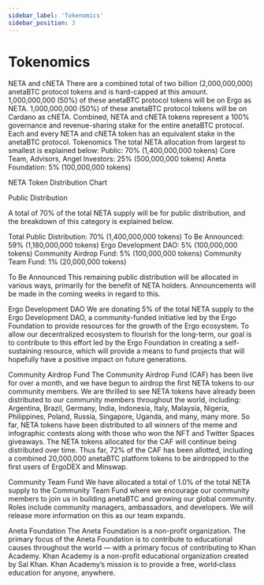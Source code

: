```yaml
---
sidebar_label: 'Tokenomics'
sidebar_position: 3
---
```


# Tokenomics

NETA and cNETA
There are a combined total of two billion (2,000,000,000) anetaBTC protocol tokens and is hard-capped at this amount.
1,000,000,000 (50%) of these anetaBTC protocol tokens will be on Ergo as NETA.
1,000,000,000 (50%) of these anetaBTC protocol tokens will be on Cardano as cNETA.
Combined, NETA and cNETA tokens represent a 100% governance and revenue-sharing stake for the entire anetaBTC protocol.
Each and every NETA and cNETA token has an equivalent stake in the anetaBTC protocol.
Tokenomics
The total NETA allocation from largest to smallest is explained below:
Public: 70% (1,400,000,000 tokens)
Core Team, Advisors, Angel Investors: 25% (500,000,000 tokens)
Aneta Foundation: 5% (100,000,000 tokens)
 
NETA Token Distribution Chart

Public Distribution

A total of 70% of the total NETA supply will be for public distribution, and the breakdown of this category is explained below.

Total Public Distribution: 70% (1,400,000,000 tokens)
To Be Announced: 59% (1,180,000,000 tokens)
Ergo Development DAO: 5% (100,000,000 tokens)
Community Airdrop Fund: 5% (100,000,000 tokens)
Community Team Fund: 1% (20,000,000 tokens)

To Be Announced
This remaining public distribution will be allocated in various ways, primarily for the benefit of NETA holders. Announcements will be made in the coming weeks in regard to this.

Ergo Development DAO
We are donating 5% of the total NETA supply to the Ergo Development DAO, a community-funded initiative led by the Ergo Foundation to provide resources for the growth of the Ergo ecosystem.
To allow our decentralized ecosystem to flourish for the long-term, our goal is to contribute to this effort led by the Ergo Foundation in creating a self-sustaining resource, which will provide a means to fund projects that will hopefully have a positive impact on future generations.

Community Airdrop Fund
The Community Airdrop Fund (CAF) has been live for over a month, and we have begun to airdrop the first NETA tokens to our community members.
We are thrilled to see NETA tokens have already been distributed to our community members throughout the world, including: Argentina, Brazil, Germany, India, Indonesia, Italy, Malaysia, Nigeria, Philippines, Poland, Russia, Singapore, Uganda, and many, many more.
So far, NETA tokens have been distributed to all winners of the meme and infographic contests along with those who won the NFT and Twitter Spaces giveaways.
The NETA tokens allocated for the CAF will continue being distributed over time. Thus far, 72% of the CAF has been allotted, including a combined 20,000,000 anetaBTC platform tokens to be airdropped to the first users of ErgoDEX and Minswap.

Community Team Fund
We have allocated a total of 1.0% of the total NETA supply to the Community Team Fund where we encourage our community members to join us in building anetaBTC and growing our global community.
Roles include community managers, ambassadors, and developers.
We will release more information on this as our team expands.

Aneta Foundation
The Aneta Foundation is a non-profit organization. The primary focus of the Aneta Foundation is to contribute to educational causes throughout the world — with a primary focus of contributing to Khan Academy.
Khan Academy is a non-profit educational organization created by Sal Khan. Khan Academy’s mission is to provide a free, world‑class education for anyone, anywhere.
